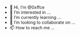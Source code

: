 - 👋 Hi, I’m @0xffce
- 👀 I’m interested in ...
- 🌱 I’m currently learning ...
- 💞️ I’m looking to collaborate on ...
- 📫 How to reach me ...

<!---
0xffce/0xffce is a ✨ special ✨ repository because its `README.md` (this file) appears on your GitHub profile.
You can click the Preview link to take a look at your changes.
--->
